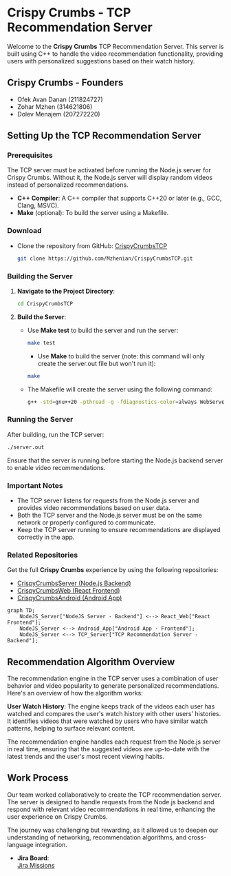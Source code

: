 # Crispy Crumbs - TCP Recommendation Server

Welcome to the **Crispy Crumbs** TCP Recommendation Server. This server is built using C++ to handle the video recommendation functionality, providing users with personalized suggestions based on their watch history.

## Crispy Crumbs - Founders

- Ofek Avan Danan (211824727)
- Zohar Mzhen (314621806)
- Dolev Menajem (207272220)

## Setting Up the TCP Recommendation Server

### Prerequisites

The TCP server must be activated before running the Node.js server for Crispy Crumbs. Without it, the Node.js server will display random videos instead of personalized recommendations.

- **C++ Compiler**: A C++ compiler that supports C++20 or later (e.g., GCC, Clang, MSVC).
- **Make** (optional): To build the server using a Makefile.

### Download

- Clone the repository from GitHub: [CrispyCrumbsTCP](https://github.com/Mzhenian/CrispyCrumbsTCP)
  ```bash
  git clone https://github.com/Mzhenian/CrispyCrumbsTCP.git
  ```

### Building the Server

1. **Navigate to the Project Directory**:
   ```bash
   cd CrispyCrumbsTCP
   ```

2. **Build the Server**:
   - Use **Make test** to build the server and run the server:
     ```bash
     make test
     ```
     - Use **Make** to build the server (note: this command will only create the server.out file but won't run it):
     ```bash
     make 
     ```
   - The Makefile will create the server using the following command:
     ```bash
     g++ -std=gnu++20 -pthread -g -fdiagnostics-color=always WebServer/main.cpp recommendationEngine.cpp jsonConverter.cpp -o server.out && ./server.out
     ```

### Running the Server

After building, run the TCP server:

```bash
./server.out
```

Ensure that the server is running before starting the Node.js backend server to enable video recommendations.

### Important Notes

- The TCP server listens for requests from the Node.js server and provides video recommendations based on user data.
- Both the TCP server and the Node.js server must be on the same network or properly configured to communicate.
- Keep the TCP server running to ensure recommendations are displayed correctly in the app.

### Related Repositories

Get the full **Crispy Crumbs** experience by using the following repositories:

- [CrispyCrumbsServer (Node.js Backend)](https://github.com/Mzhenian/CrispyCrumbsServer)
- [CrispyCrumbsWeb (React Frontend)](https://github.com/Mzhenian/CrispyCrumbsWeb)
- [CrispyCrumbsAndroid (Android App)](https://github.com/Mzhenian/CrispyCrumbsAndroid)

```mermaid
graph TD;
    NodeJS_Server["NodeJS Server - Backend"] <--> React_Web["React Frontend"];
    NodeJS_Server <--> Android_App["Android App - Frontend"];
    NodeJS_Server <--> TCP_Server["TCP Recommendation Server - Backend"];
```

## Recommendation Algorithm Overview

The recommendation engine in the TCP server uses a combination of user behavior and video popularity to generate personalized recommendations. Here's an overview of how the algorithm works:

**User Watch History**: The engine keeps track of the videos each user has watched and compares the user's watch history with other users' histories. It identifies videos that were watched by users who have similar watch patterns, helping to surface relevant content.

The recommendation engine handles each request from the Node.js server in real time, ensuring that the suggested videos are up-to-date with the latest trends and the user's most recent viewing habits.

## Work Process

Our team worked collaboratively to create the TCP recommendation server. The server is designed to handle requests from the Node.js backend and respond with relevant video recommendations in real time, enhancing the user experience on Crispy Crumbs.

The journey was challenging but rewarding, as it allowed us to deepen our understanding of networking, recommendation algorithms, and cross-language integration.

- **Jira Board**:  
  [Jira Missions](https://crispycrumbs.atlassian.net/jira/software/projects/SCRUM/list?sortBy=customfield_10020&direction=ASC)
